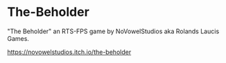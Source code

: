 # The-Beholder
"The Beholder" an RTS-FPS game by NoVowelStudios aka Rolands Laucis Games.

https://novowelstudios.itch.io/the-beholder
